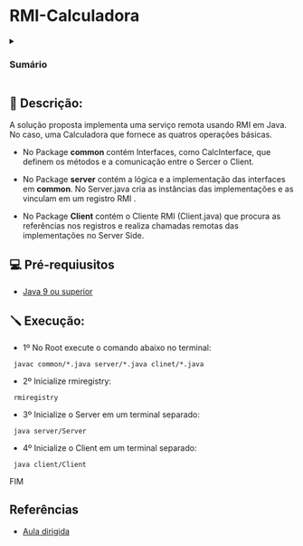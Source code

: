 # RMI-Calculadora

<details>
  <summary> <h3> Sumário </h3> </summary>

  - [Descrição](#descricao)
  - [Pre-requisitos](#pre_requisitos)
  - [Execução](#execucao)
  - [Referências](#referencais)
    
</details>

<a id="descricao"></a>
## 📜 Descrição:

A solução proposta implementa uma serviço remota usando RMI em Java. No caso,  uma Calculadora que fornece as quatros operações básicas.

- No Package **common** contém  Interfaces, como CalcInterface, que definem os métodos  e a comunicação entre o Sercer o Client.

- No Package **server** contém a lógica e a implementação das interfaces em **common**. No Server.java cria as instâncias das implementações e as vinculam em um registro RMI .

- No Package **Client** contém o Cliente RMI (Client.java) que procura as referências nos registros e realiza chamadas remotas das implementações no Server Side.  

<a id="pre_requisitos"></a>
## 💻 Pré-requiusitos

- [Java 9 ou superior](https://www.oracle.com/br/java/technologies/downloads/)


<a id="execucao"></a>
## 🪛 Execução:

- 1º No Root execute o comando abaixo no terminal:

 ```
  javac common/*.java server/*.java clinet/*.java
```

- 2º Inicialize rmiregistry:

 ```
  rmiregistry
```

- 3º Inicialize o Server em um terminal separado:

 ```
  java server/Server
```

- 4º Inicialize o Client em um terminal separado:

 ```
  java client/Client
```

FIM

<a id="referencias"></a>
## Referências

- [Aula dirigida](https://github.com/alinebrito/AulaPraticaRMI)


